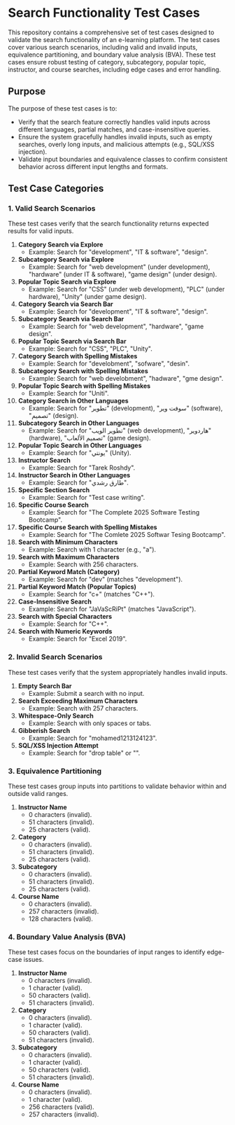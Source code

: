 # Search Functionality Test Cases

This repository contains a comprehensive set of test cases designed to validate the search functionality of an e-learning platform. The test cases cover various search scenarios, including valid and invalid inputs, equivalence partitioning, and boundary value analysis (BVA). These test cases ensure robust testing of category, subcategory, popular topic, instructor, and course searches, including edge cases and error handling.

## Purpose

The purpose of these test cases is to:
- Verify that the search feature correctly handles valid inputs across different languages, partial matches, and case-insensitive queries.
- Ensure the system gracefully handles invalid inputs, such as empty searches, overly long inputs, and malicious attempts (e.g., SQL/XSS injection).
- Validate input boundaries and equivalence classes to confirm consistent behavior across different input lengths and formats.

## Test Case Categories

### 1. Valid Search Scenarios
These test cases verify that the search functionality returns expected results for valid inputs.

1. **Category Search via Explore**  
   - Example: Search for "development", "IT & software", "design".
2. **Subcategory Search via Explore**  
   - Example: Search for "web development" (under development), "hardware" (under IT & software), "game design" (under design).
3. **Popular Topic Search via Explore**  
   - Example: Search for "CSS" (under web development), "PLC" (under hardware), "Unity" (under game design).
4. **Category Search via Search Bar**  
   - Example: Search for "development", "IT & software", "design".
5. **Subcategory Search via Search Bar**  
   - Example: Search for "web development", "hardware", "game design".
6. **Popular Topic Search via Search Bar**  
   - Example: Search for "CSS", "PLC", "Unity".
7. **Category Search with Spelling Mistakes**  
   - Example: Search for "develobment", "sofware", "desin".
8. **Subcategory Search with Spelling Mistakes**  
   - Example: Search for "web develobment", "hadware", "gme design".
9. **Popular Topic Search with Spelling Mistakes**  
   - Example: Search for "Uniti".
10. **Category Search in Other Languages**  
    - Example: Search for "تطوير" (development), "سوفت وير" (software), "تصميم" (design).
11. **Subcategory Search in Other Languages**  
    - Example: Search for "تطوير الويب" (web development), "هاردوير" (hardware), "تصميم الألعاب" (game design).
12. **Popular Topic Search in Other Languages**  
    - Example: Search for "يونتي" (Unity).
13. **Instructor Search**  
    - Example: Search for "Tarek Roshdy".
14. **Instructor Search in Other Languages**  
    - Example: Search for "طارق رشدي".
15. **Specific Section Search**  
    - Example: Search for "Test case writing".
16. **Specific Course Search**  
    - Example: Search for "The Complete 2025 Software Testing Bootcamp".
17. **Specific Course Search with Spelling Mistakes**  
    - Example: Search for "The Comlete 2025 Softwar Tesing Bootcamp".
18. **Search with Minimum Characters**  
    - Example: Search with 1 character (e.g., "a").
19. **Search with Maximum Characters**  
    - Example: Search with 256 characters.
20. **Partial Keyword Match (Category)**  
    - Example: Search for "dev" (matches "development").
21. **Partial Keyword Match (Popular Topics)**  
    - Example: Search for "c+" (matches "C++").
22. **Case-Insensitive Search**  
    - Example: Search for "JaVaScRiPt" (matches "JavaScript").
23. **Search with Special Characters**  
    - Example: Search for "C++".
24. **Search with Numeric Keywords**  
    - Example: Search for "Excel 2019".

### 2. Invalid Search Scenarios
These test cases verify that the system appropriately handles invalid inputs.

1. **Empty Search Bar**  
   - Example: Submit a search with no input.
2. **Search Exceeding Maximum Characters**  
   - Example: Search with 257 characters.
3. **Whitespace-Only Search**  
   - Example: Search with only spaces or tabs.
4. **Gibberish Search**  
   - Example: Search for "mohamed1213124123".
5. **SQL/XSS Injection Attempt**  
   - Example: Search for "drop table" or "<script>alert('xss')</script>".

### 3. Equivalence Partitioning
These test cases group inputs into partitions to validate behavior within and outside valid ranges.

1. **Instructor Name**  
   - 0 characters (invalid).  
   - 51 characters (invalid).  
   - 25 characters (valid).
2. **Category**  
   - 0 characters (invalid).  
   - 51 characters (invalid).  
   - 25 characters (valid).
3. **Subcategory**  
   - 0 characters (invalid).  
   - 51 characters (invalid).  
   - 25 characters (valid).
4. **Course Name**  
   - 0 characters (invalid).  
   - 257 characters (invalid).  
   - 128 characters (valid).

### 4. Boundary Value Analysis (BVA)
These test cases focus on the boundaries of input ranges to identify edge-case issues.

1. **Instructor Name**  
   - 0 characters (invalid).  
   - 1 character (valid).  
   - 50 characters (valid).  
   - 51 characters (invalid).
2. **Category**  
   - 0 characters (invalid).  
   - 1 character (valid).  
   - 50 characters (valid).  
   - 51 characters (invalid).
3. **Subcategory**  
   - 0 characters (invalid).  
   - 1 character (valid).  
   - 50 characters (valid).  
   - 51 characters (invalid).
4. **Course Name**  
   - 0 characters (invalid).  
   - 1 character (valid).  
   - 256 characters (valid).  
   - 257 characters (invalid).
